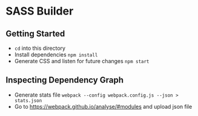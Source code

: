 # SASS Builder

## Getting Started
- `cd` into this directory
- Install dependencies `npm install`
- Generate CSS and listen for future changes `npm start`

## Inspecting Dependency Graph
- Generate stats file `webpack --config webpack.config.js --json > stats.json`
- Go to https://webpack.github.io/analyse/#modules and upload json file
